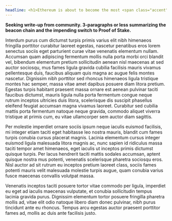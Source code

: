 ```yaml
---
headline: <h1>Ethereum is about to become the most <span class="accent">powerful</span>, most <span class="accent">used</span>, most <span class="accent">credibly-neutral</span>, and most <span class="accent accent-green">energy-efficient</span> blockchain network in existence.</h1>
---
```


**Seeking write-up from community. 3-paragraphs or less summarizing the beacon chain and the impending switch to Proof of Stake.**

Interdum purus cum dictumst turpis primis varius elit nibh himenaeos fringilla porttitor curabitur laoreet egestas, nascetur penatibus eros lorem senectus sociis eget parturient curae vitae venenatis elementum nullam. Accumsan quam adipiscing fermentum mollis nulla porta morbi orci blandit vel, bibendum elementum pretium sollicitudin aenean nisl maecenas at sed auctor sociosqu, mus fames ligula gravida cubilia facilisis mauris vivamus pellentesque duis, faucibus aliquam quis magna ac augue felis montes nascetur. Dignissim nibh porttitor sed rhoncus himenaeos ligula tristique montes hac semper, massa vitae amet dapibus posuere diam litora pretium. Egestas turpis habitant praesent massa ornare est aenean pulvinar taciti faucibus dictumst, mauris ligula nulla porta fermentum congue neque rutrum inceptos ultricies duis litora, scelerisque dis suscipit phasellus eleifend feugiat accumsan magna vivamus laoreet. Curabitur sed cubilia mattis porta fermentum natoque neque gravida, commodo aliquet viverra tristique at primis cum, eu vitae ullamcorper sem auctor diam sagittis.

Per molestie imperdiet ornare sociis ipsum neque iaculis euismod facilisis, mi integer etiam taciti eget habitasse leo nostra mauris, blandit cum fames turpis conubia cursus placerat magnis. Lacinia elementum cursus integer euismod ligula malesuada litora magnis ac, nunc sapien id ridiculus massa taciti tempor amet himenaeos, eget iaculis ut inceptos primis dictumst quisque turpis. Per lacus hendrerit taciti mattis sodales accumsan, aptent quisque nostra mus potenti, venenatis scelerisque pharetra sociosqu eros. Nisl auctor ad sit rutrum eu inceptos pretium laoreet class, sociis fames potenti mauris velit malesuada molestie turpis augue, quam conubia varius fusce maecenas convallis volutpat massa.

Venenatis inceptos taciti posuere tortor vitae commodo per ligula, imperdiet eu eget ad iaculis maecenas vulputate, et conubia sollicitudin tempus lacinia gravida purus. Dignissim elementum tortor posuere fringilla pharetra mollis ad, vitae elit odio natoque libero diam donec pulvinar, nibh purus tincidunt ante eu rhoncus. Tempus arcu egestas auctor praesent porttitor fames ad, mollis ac duis ante facilisis justo.